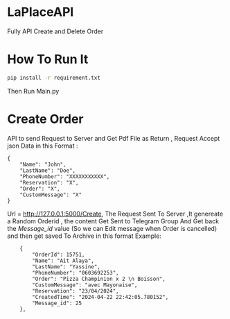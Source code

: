 # LaPlaceAPI
Fully API Create and Delete Order

# How To Run It
```bash
pip install -r requirement.txt
```
Then Run Main.py

# Create Order
API to send Request to Server and Get Pdf File as Return , Request Accept json Data in this Format :
```
{
    "Name": "John",
    "LastName": "Doe",
    "PhoneNumber": "XXXXXXXXXXX",
    "Reservation": "X",
    "Order": "X",
    "CustomMessage": "X"
}
```
Url = http://127.0.0.1:5000/Create,
The Request Sent To Server ,It genereate a Random Orderid , the content Get Sent to Telegram Group And Get back the *Message_id* value (So we can Edit message when Order is cancelled)
and then get saved To Archive in this format Example: 
```
    {
        "OrderId": 15751,
        "Name": "Ait Alaya",
        "LastName": "Yassine",
        "PhoneNumber": "0603692253",
        "Order": "Pizza Champinion x 2 \n Boisson",
        "CustomMessage": "avec Mayonaise",
        "Reservation": "23/04/2024",
        "CreatedTime": "2024-04-22 22:42:05.780152",
        "Message_id": 25
    },
```
